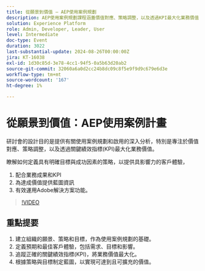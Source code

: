 ```yaml
---
title: 從願景到價值 — AEP使用案例規劃
description: AEP使用案例規劃課程涵蓋價值對應、策略調整，以及透過KPI最大化業務價值。 它可協助組織根據業務成果調整目標，並運用Adobe解決方案打造具影響力的客戶體驗。
solution: Experience Platform
role: Admin, Developer, Leader, User
level: Intermediate
doc-type: Event
duration: 3022
last-substantial-update: 2024-08-26T00:00:00Z
jira: KT-16038
exl-id: 1d30c85d-3e78-4cc1-94f5-0a5b63d20ab2
source-git-commit: 32060a6a0d2cc24b8dc09c8f5e9f9d9c679e6d3e
workflow-type: tm+mt
source-wordcount: '167'
ht-degree: 1%

---
```


# 從願景到價值：AEP使用案例計畫

研討會的設計目的是提供有關使用案例規劃和啟用的深入分析，特別是專注於價值對應、策略調整，以及透過關鍵績效指標(KPI)最大化業務價值。

瞭解如何定義具有明確目標與成功因素的策略，以提供具影響力的客戶體驗，

1. 配合業務成果和KPI
1. 為達成價值提供藍圖資訊
1. 有效運用Adobe解決方案功能。

>[!VIDEO](https://video.tv.adobe.com/v/3433025/?learn=on)

## 重點提要

1. 建立組織的願景、策略和目標，作為使用案例規劃的基礎。
1. 定義預期和最佳客戶體驗，包括需求、目標和影響。
1. 追蹤正確的關鍵績效指標(KPI)，將業務價值最大化。
1. 根據策略與目標制定藍圖，以實現可達到且可擴充的價值。
